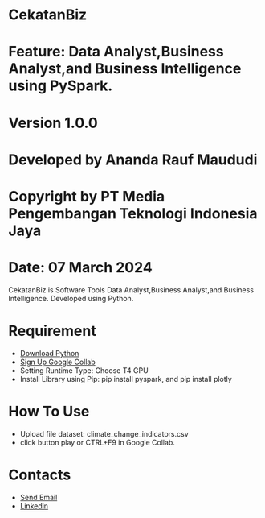 # CekatanBiz
# Feature: Data Analyst,Business Analyst,and Business Intelligence using PySpark.
# Version 1.0.0
# Developed by Ananda Rauf Maududi
# Copyright by PT Media Pengembangan Teknologi Indonesia Jaya
# Date: 07 March 2024
CekatanBiz is Software Tools Data Analyst,Business Analyst,and Business Intelligence. Developed using Python.



# Requirement
- [Download Python](https://www.python.org)
- [Sign Up Google Collab](https://colab.research.google.com/)
- Setting Runtime Type: Choose T4 GPU
- Install Library using Pip: pip install pyspark, and pip install plotly

# How To Use
- Upload file dataset: climate_change_indicators.csv
- click button play or CTRL+F9 in Google Collab.

# Contacts
- [Send Email](https://athithlakshan@gmail.com)
- [Linkedin](https://www.linkedin.com/in/athithkrishna-k-a68174207/)

